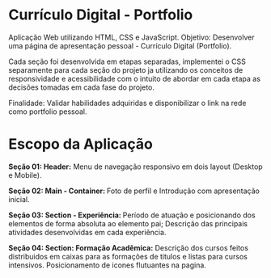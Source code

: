 # Currículo Digital - Portfolio

Aplicação Web utilizando HTML, CSS e JavaScript. Objetivo: Desenvolver uma página de apresentação pessoal - Currículo Digital (Portfolio).

Cada seção foi desenvolvida em etapas separadas, implementei o CSS separamente para cada seção do projeto ja utilizando os conceitos de responsividade e acessibilidade com o intuito de abordar em cada etapa as decisões tomadas em cada fase do projeto.

Finalidade: Validar habilidades adquiridas e disponibilizar o link na rede como portfolio pessoal.

<h1>Escopo da Aplicação</h1>
<strong>Seção 01: Header:</strong>
   Menu de navegação responsivo em dois layout (Desktop e Mobile).

<strong>Seção 02: Main - Container: </strong>
   Foto de perfil e Introdução com apresentação inicial.

<strong>Seção 03: Section - Experiência: </strong>
  Período de atuação e posicionando dos elementos de forma absoluta ao elemento pai;
  Descrição das principais atividades desenvolvidas em cada experiência.

<strong>Seção 04: Section: Formação Acadêmica:</strong>
   Descrição dos cursos feitos distribuidos em caixas para as formações de titulos e listas para cursos intensivos.
   Posicionamento de icones flutuantes na pagina.
    

   


 



